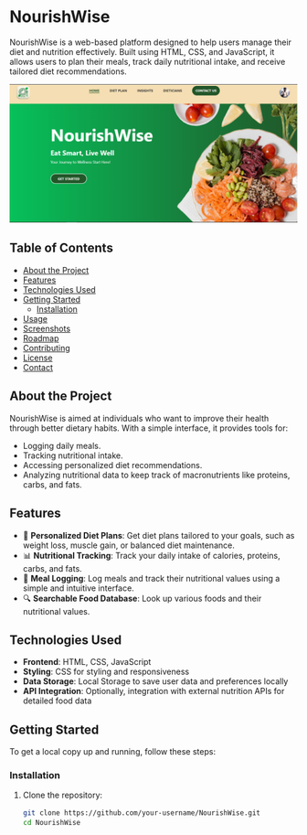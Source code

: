 # NourishWise

NourishWise is a web-based platform designed to help users manage their diet and nutrition effectively. Built using HTML, CSS, and JavaScript, it allows users to plan their meals, track daily nutritional intake, and receive tailored diet recommendations.

![NourishWise Banner](./assets/hero.png)

## Table of Contents

- [About the Project](#about-the-project)
- [Features](#features)
- [Technologies Used](#technologies-used)
- [Getting Started](#getting-started)
  - [Installation](#installation)
- [Usage](#usage)
- [Screenshots](#screenshots)
- [Roadmap](#roadmap)
- [Contributing](#contributing)
- [License](#license)
- [Contact](#contact)

## About the Project

NourishWise is aimed at individuals who want to improve their health through better dietary habits. With a simple interface, it provides tools for:

- Logging daily meals.
- Tracking nutritional intake.
- Accessing personalized diet recommendations.
- Analyzing nutritional data to keep track of macronutrients like proteins, carbs, and fats.

## Features

- 🥗 **Personalized Diet Plans**: Get diet plans tailored to your goals, such as weight loss, muscle gain, or balanced diet maintenance.
- 📊 **Nutritional Tracking**: Track your daily intake of calories, proteins, carbs, and fats.
- 🍲 **Meal Logging**: Log meals and track their nutritional values using a simple and intuitive interface.
- 🔍 **Searchable Food Database**: Look up various foods and their nutritional values.

## Technologies Used

- **Frontend**: HTML, CSS, JavaScript
- **Styling**: CSS for styling and responsiveness
- **Data Storage**: Local Storage to save user data and preferences locally
- **API Integration**: Optionally, integration with external nutrition APIs for detailed food data

## Getting Started

To get a local copy up and running, follow these steps:

### Installation

1. Clone the repository:

   ```bash
   git clone https://github.com/your-username/NourishWise.git
   cd NourishWise
